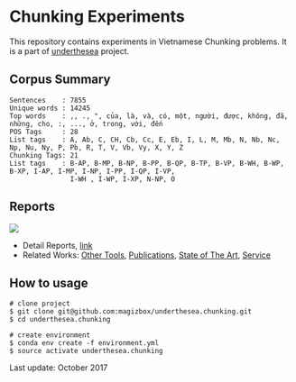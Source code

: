# Chunking Experiments

This repository contains experiments in Vietnamese Chunking problems. It is a part of [underthesea](https://github.com/magizbox/underthesea) project.

## Corpus Summary 

```
Sentences    : 7855
Unique words : 14245
Top words    : ,, ., ", của, là, và, có, một, người, được, không, đã, những, cho, :, ..., ở, trong, với, đến
POS Tags     : 28
List tags    : A, Ab, C, CH, Cb, Cc, E, Eb, I, L, M, Mb, N, Nb, Nc, Np, Nu, Ny, P, Pb, R, T, V, Vb, Vy, X, Y, Z
Chunking Tags: 21
List tags    : B-AP, B-MP, B-NP, B-PP, B-QP, B-TP, B-VP, B-WH, B-WP, B-XP, I-AP, I-MP, I-NP, I-PP, I-QP, I-VP,
               I-WH , I-WP, I-XP, N-NP, O
```

## Reports

![](https://img.shields.io/badge/F1-85.1%25-red.svg)

* Detail Reports, [link](https://docs.google.com/spreadsheets/d/17atXtvgstvqWZStr9WxDziL5zvQjiBnYH1qXYFb8L5g/pubhtml?gid=0&single=true)
* Related Works: [Other Tools](https://github.com/magizbox/underthesea/wiki/Vietnamese-NLP-Tools#chunking), [Publications](https://github.com/magizbox/underthesea/wiki/Vietnamese-NLP-Publications#chunking), [State of The Art](https://github.com/magizbox/underthesea/wiki/Vietnamese-NLP-SOTA#chunking), [Service](https://github.com/magizbox/underthesea/wiki/Vietnamese-NLP-Services#chunking)

## How to usage

```
# clone project
$ git clone git@github.com:magizbox/underthesea.chunking.git
$ cd underthesea.chunking

# create environment
$ conda env create -f environment.yml
$ source activate underthesea.chunking
```

Last update: October 2017

